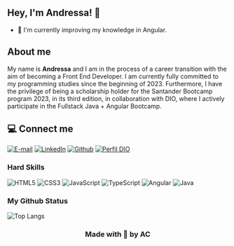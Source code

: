 
## Hey, I'm Andressa! 👋

- 🌱 I'm currently improving my knowledge in Angular.

## About me

My name is **Andressa** and I am in the process of a career transition with the aim of becoming a Front End Developer. I am currently fully committed to my programming studies since the beginning of 2023. Furthermore, I have the privilege of being a scholarship holder for the Santander Bootcamp program 2023, in its third edition, in collaboration with DIO, where I actively participate in the Fullstack Java + Angular Bootcamp.

## 💻 Connect me

[![E-mail](https://img.shields.io/badge/-Email-000?style=for-the-badge&logo=microsoft-outlook&logoColor=007BFF)](mailto:andressa160r@gmail.com)
[![LinkedIn](https://img.shields.io/badge/LinkedIn-000?style=for-the-badge&logo=linkedin&logoColor=0E76A8)](https://www.linkedin.com/in/andressa-carvalho-8449a613b/)
[![Github](https://img.shields.io/badge/Github-000?style=for-the-badge&logo=github&logoColor=0E76A8)](https://github.com/eiandressacs) 
[![Perfil DIO](https://img.shields.io/badge/-Meu%20Perfil%20na%20DIO-000?style=for-the-badge)](https://web.dio.me/users/andressa160r/?tab=skills)

### Hard Skills

![HTML5](https://img.shields.io/badge/HTML5-000?style=for-the-badge&logo=html5)
![CSS3](https://img.shields.io/badge/CSS3-000?style=for-the-badge&logo=css3&logoColor=264CE4)
![JavaScript](https://img.shields.io/badge/JavaScript-000?style=for-the-badge&logo=javascript)
![TypeScript](https://img.shields.io/badge/TypeScript-000?style=for-the-badge&logo=typescript)
![Angular](https://img.shields.io/badge/Angular-000?style=for-the-badge&logo=angular&logoColor=C3002F)
![Java](https://img.shields.io/badge/Java-000?style=for-the-badge&logo=java)


### My Github Status

![Top Langs](https://github-readme-stats-git-masterrstaa-rickstaa.vercel.app/api/top-langs/?username=eiandressacs&layout=compact&bg_color=000&border_color=30A3DC&title_color=E94D5F&text_color=FFF&hide_title=true)

<h3 align="center"> Made with 💜 by AC </h3>







